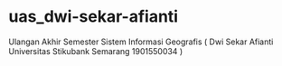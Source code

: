 # uas_dwi-sekar-afianti
Ulangan Akhir Semester Sistem Informasi Geografis ( Dwi Sekar Afianti Universitas Stikubank Semarang 1901550034 )
